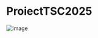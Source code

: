 # ProiectTSC2025

![image](https://github.com/user-attachments/assets/395cf2fa-9804-4bfd-8931-e923f9c445ed)

